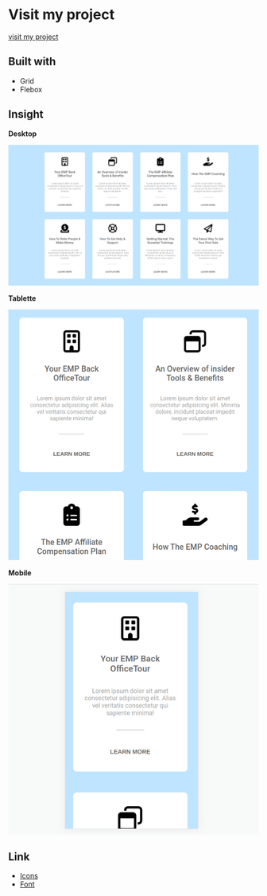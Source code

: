 # Visit my project    

[visit my project](https://j0k3ry-03.github.io/Layout-Grid-Project/) 

## Built with  

- Grid
- Flebox

## Insight  
**Desktop**  

![](./assets/images/desktop.png)  

**Tablette**  

![](./assets/images/tablette.png)  

**Mobile**  

![](./assets/images/mobile.png)  
## Link  

- [Icons](https://fontawesome.com)
- [Font](https://fonts.google.com/)